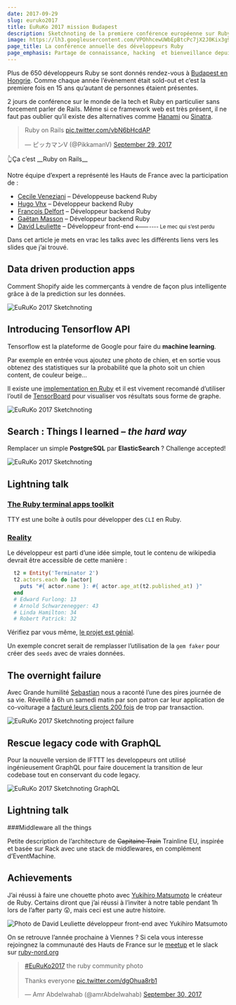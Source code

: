 ```yaml
---
date: 2017-09-29
slug: euruko2017
title: EuRuKo 2017 mission Budapest
description: Sketchnoting de la premiere conférence européenne sur Ruby
image: https://lh3.googleusercontent.com/VPOhhcewUWbEpBtcPc7jX2J0Kix3g9_1N_M2TvaBBNtEvOX1WQaVSZgc6DHi9_9aw-Ag8XX9pD2tNawlyZ7keOOGCHXS9XIfNXKUduI2BNOGNVOI0UUzokcQNBh_Rs_A4LbepG4oDpenpSzAx2WPD2alJXPOotvmEpWgjFj-WFu9lQBrkKhuCPjc5RC14ERobBtiTdn0K55HyW0FQsTFz7N2GC0HockYQsscCt8PZghmGbRvhfsH2aUxwN5yG1IAJdoV_C211kzkI03V0fcko-wAjsafnJcn5dZVMMcDoSpZORf2AM6oSQkBi74bLN-sxfCetInlY2E55z00WalDm4DdirquY3LGj-VM6dJ0ZwHyZS1EBQE3MZ5E8ZTUQXcmU86LhKvln6-vP6geTOclbz58Ku-CfjWTwCY4y0ELWkhAb0M7RRdcKDaKsPFOl0dlPN2kYYTHuqO7A0g8WpZzgYJlTxH2KgW3L7kDfOTWHi4pYWVgBr_NGcWVfUNZABSBmZ9dStybKoTl-2pEqmcrPuAHa92Vb9Qkb44ZfzIbCzK7U7LCel5BwGWHPzZIRj89iMpOmDGqkXtUbst7DmoHb58k6oElzFqZFFsRuC9fkGI=w1024-h512-no
page_title: La conférence annuelle des développeurs Ruby
page_emphasis: Partage de connaissance, hacking  et bienveillance depuis Budapest
---
```


Plus de 650 développeurs Ruby se sont donnés rendez-vous à [Budapest en Hongrie](https://euruko2017.org). Comme chaque année l’évènement était sold-out et c’est la premiere fois en 15 ans qu’autant de personnes étaient présentes.

2 jours de conférence sur le monde de la tech et Ruby en particulier sans forcement parler de Rails. Même si ce framework web est très présent, il ne faut pas oublier qu’il existe des alternatives comme [Hanami](http://hanamirb.org/) ou [Sinatra](http://www.sinatrarb.com/).

<blockquote class="twitter-tweet" data-lang="en"><p lang="en" dir="ltr">Ruby on Rails <a href="https://t.co/vbN6bHcdAP">pic.twitter.com/vbN6bHcdAP</a></p>&mdash; ピッカマンV (@PikkamanV) <a href="https://twitter.com/PikkamanV/status/913606005191188480?ref_src=twsrc%5Etfw">September 29, 2017</a></blockquote>
👆Ça c’est __Ruby on Rails__

Notre équipe d’expert a représenté les Hauts de France avec la participation de :

- [Cecile Veneziani](https://twitter.com/cecilitse) – Développeuse backend Ruby
- [Hugo Vhx](https://twitter.com/hugovhx) – Développeur backend Ruby
- [François Delfort](https://twitter.com/tight_) – Développeur backend Ruby
- [Gaëtan Masson](https://twitter.com/gaetanm_) – Développeur backend Ruby
- [David Leuliette](https://twitter.com/_flexbox) – Développeur front-end <small><------- Le mec qui s’est perdu</small>

Dans cet article je mets en vrac les talks avec les différents liens vers les slides que j’ai trouvé.

## Data driven production apps

Comment Shopify aide les commerçants à vendre de façon plus intelligente grâce à de la prediction sur les données.

![EuRuKo 2017 Sketchnoting ](https://c1.staticflickr.com/5/4474/36679662844_bc7b499af4_b.jpg)

## Introducing Tensorflow API

Tensorflow est la plateforme de Google pour faire du __machine learning__.

Par exemple en entrée vous ajoutez une photo de chien, et en sortie vous obtenez des statistiques sur la probabilité que la photo soit un chien content, de couleur beige…

Il existe une [implementation en Ruby](https://github.com/somaticio/tensorflow.rb) et il est vivement recomandé d’utiliser l’outil de [TensorBoard](https://www.tensorflow.org/get_started/graph_viz) pour visualiser vos résultats sous forme de graphe.

![EuRuKo 2017 Sketchnoting ](https://c1.staticflickr.com/5/4469/36721957063_55796acf6e_b.jpg)

## Search : Things I learned – _the hard way_

Remplacer un simple __PostgreSQL__ par __ElasticSearch__ ? Challenge accepted!

![EuRuKo 2017 Sketchnoting ](https://c1.staticflickr.com/5/4508/37394210541_de2c0daa1e_b.jpg)

## Lightning talk

### [The Ruby terminal apps toolkit](https://piotrmurach.github.io/tty/)

TTY est une boîte à outils pour développer des `CLI` en Ruby.

### [Reality](https://github.com/molybdenum-99/reality)

Le développeur est parti d’une idée simple, tout le contenu de wikipedia devrait être accessible de cette manière :

~~~ruby
  t2 = Entity('Terminator 2')
  t2.actors.each do |actor|
    puts "#{ actor.name }: #{ actor.age_at(t2.published_at) }"
  end
  # Edward Furlong: 13
  # Arnold Schwarzenegger: 43
  # Linda Hamilton: 34
  # Robert Patrick: 32
~~~

Vérifiez par vous même, [le projet est génial](https://docs.google.com/presentation/d/1X0SKVguPkJPcKA082h4_vGeMfq0yQLPKwZjGBxH52l4/edit#slide=id.p).

Un exemple concret serait de remplasser l’utilisation de la `gem faker` pour créer des `seeds` avec de vraies données.

## The overnight failure

Avec Grande humilité [Sebastian](https://twitter.com/sebasoga) nous a raconté l’une des pires journée de sa vie. Réveillé à 6h un samedi matin par son patron car leur application de co-voiturage a [facturé leurs clients 200 fois](https://twitter.com/jonihasanen/status/914103051748814848) de trop par transaction.

![EuRuKo 2017 Sketchnoting project failure](https://c1.staticflickr.com/5/4351/37151597230_9b81a2bbbf_b.jpg)

<script async class="speakerdeck-embed" data-id="a42959a65f73435283bc4a93a3f6e2e9" data-ratio="1.77777777777778" src="//speakerdeck.com/assets/embed.js"></script>

## Rescue legacy code with GraphQL

Pour la nouvelle version de IFTTT les developpeurs ont utilisé ingénieusement GraphQL pour faire doucement la transition de leur codebase tout en conservant du code legacy.

![EuRuKo 2017 Sketchnoting GraphQL](https://c1.staticflickr.com/5/4434/37363274326_168ea45917_b.jpg)

## Lightning talk

###Middleware all the things

<script async class="speakerdeck-embed" data-id="85d16a25cb2d4bc9aec339c263f046b5" data-ratio="1.33333333333333" src="//speakerdeck.com/assets/embed.js"></script>

Petite description de l’architecture de <del>Capitaine Train</del> Trainline EU, inspirée et basée sur Rack avec une stack de middlewares, en complément d’EventMachine.

## Achievements

J’ai réussi à faire une chouette photo avec [Yukihiro Matsumoto](https://fr.wikipedia.org/wiki/Yukihiro_Matsumoto) le créateur de Ruby. Certains diront que j’ai réussi à l’inviter à notre table pendant 1h lors de l’after party 😲, mais ceci est une autre histoire.

![Photo de David Leuliette développeur front-end avec Yukihiro Matsumoto](https://c1.staticflickr.com/5/4336/37376912642_5ba946be1b_z.jpg)

On se retrouve l’année prochaine à Viennes ? Si cela vous interesse rejoingnez la communauté des Hauts de France sur le [meetup](https://www.meetup.com/rubynord/) et le slack sur [ruby-nord.org](http://ruby-nord.org/)

<blockquote class="twitter-tweet" data-lang="en"><p lang="en" dir="ltr"><a href="https://twitter.com/hashtag/EuRuKo2017?src=hash&amp;ref_src=twsrc%5Etfw">#EuRuKo2017</a> the ruby community photo <br><br>Thanks everyone <a href="https://t.co/dgOhua8rb1">pic.twitter.com/dgOhua8rb1</a></p>&mdash; Amr Abdelwahab (@amrAbdelwahab) <a href="https://twitter.com/amrAbdelwahab/status/914181672781918208?ref_src=twsrc%5Etfw">September 30, 2017</a></blockquote>

<script async src="//platform.twitter.com/widgets.js" charset="utf-8"></script>
